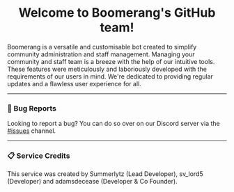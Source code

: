 <div align="center">
  <h1><strong>Welcome to Boomerang's GitHub team!</strong></h1>
</div>

Boomerang is a versatile and customisable bot created to simplify community administration and staff management. Managing your community and staff team is a breeze with the help of our intuitive tools. These features were meticulously and laboriously developed with the requirements of our users in mind. We're dedicated to providing regular updates and a flawless user experience for all.

---

### 🐛 Bug Reports
Looking to report a bug? You can do so over on our Discord server via the [#issues](https://discord.com/channels/1132177836153765918/1140222655954419722) channel.

---

### 📋 Service Credits
This service was created by Summerlytz (Lead Developer), sv_lord5 (Developer) and adamsdecease (Developer & Co Founder).
